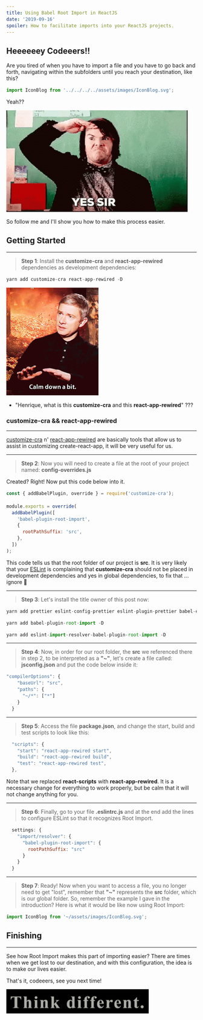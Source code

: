 ```yaml
---
title: Using Babel Root Import in ReactJS
date: '2019-09-16'
spoiler: How to facilitate imports into your ReactJS projects.
---
```


## Heeeeeey Codeeers!!

Are you tired of when you have to import a file and you have to go back and forth, navigating within the subfolders until you reach your destination, like this?

```js
import IconBlog from '../../../../assets/images/IconBlog.svg';
```

Yeah??

![sim](./yessir.gif)

So follow me and I'll show you how to make this process easier.

## Getting Started
---

> **Step 1**: Install the **customize-cra** and **react-app-rewired** dependencies as development dependencies:

```jsx
yarn add customize-cra react-app-rewired -D
```
![perae](./calm.gif)

- "Henrique, what is this **customize-cra** and this **react-app-rewired**" ???


### **customize-cra && react-app-rewired** 
---

[customize-cra](https://github.com/arackaf/customize-cra) n' [react-app-rewired](https://github.com/timarney/react-app-rewired) are basically tools that allow us to assist in customizing create-react-app, it will be very useful for us.

---

> **Step 2**: Now you will need to create a file at the root of your project named: **config-overrides.js**

Created? Right! Now put this code below into it.

```jsx
const { addBabelPlugin, override } = require('customize-cra');

module.exports = override(
  addBabelPlugin([
    'babel-plugin-root-import',
    {
      rootPathSuffix: 'src',
    },
  ])
);
```

This code tells us that the root folder of our project is **src**. It is very likely that your [ESLint](https://henriquetavares.com/setting-eslint-on-reactjs-and-react-native) is complaining that **customize-cra** should not be placed in development dependencies and yes in global dependencies, to fix that ... ignore 🤷‍

---

> **Step 3**: Let's install the title owner of this post now:

```jsx
yarn add prettier eslint-config-prettier eslint-plugin-prettier babel-eslint -D
```

```jsx
yarn add babel-plugin-root-import -D
```

```jsx
yarn add eslint-import-resolver-babel-plugin-root-import -D
```

---
> **Step 4**: Now, in order for our root folder, the **src** we referenced there in step 2, to be interpreted as a **"~"**, let's create a file called: **jsconfig.json** and put the code below inside it:

```jsx
"compilerOptions": {
    "baseUrl": "src",
    "paths": {
      "~/*": ["*"]
    }
  }
```

---

> **Step 5**: Access the file **package.json**, and change the start, build and test scripts to look like this:

```js
  "scripts": {
    "start": "react-app-rewired start",
    "build": "react-app-rewired build",
    "test": "react-app-rewired test",
  },
```

Note that we replaced **react-scripts** with **react-app-rewired**. It is a necessary change for everything to work properly, but be calm that it will not change anything for you.

---

> **Step 6**: Finally, go to your file **.eslintrc.js** and at the end add the lines to configure ESLint so that it recognizes Root Import.

```js
  settings: {
    "import/resolver": {
      "babel-plugin-root-import": {
        rootPathSuffix: "src"
      }
    }
  }
```

---

> **Step 7**: Ready! Now when you want to access a file, you no longer need to get "lost", remember that **"~"** represents the **src** folder, which is our global folder. So, remember the example I gave in the introduction? Here is what it would be like now using Root Import:

```js
import IconBlog from '~/assets/images/IconBlog.svg';
```

## Finishing
---
See how Root Import makes this part of importing easier? There are times when we get lost to our destination, and with this configuration, the idea is to make our lives easier.

That's it, codeeers, see you next time!

![Think Different](./think.gif)